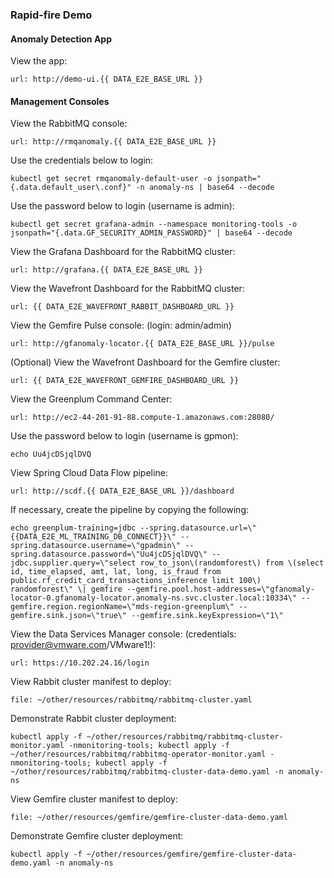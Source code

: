 ### Rapid-fire Demo

#### Anomaly Detection App
View the app:
```dashboard:open-url
url: http://demo-ui.{{ DATA_E2E_BASE_URL }}
```

#### Management Consoles
View the RabbitMQ console:
```dashboard:open-url
url: http://rmqanomaly.{{ DATA_E2E_BASE_URL }}
```

Use the credentials below to login:
```execute
kubectl get secret rmqanomaly-default-user -o jsonpath="{.data.default_user\.conf}" -n anomaly-ns | base64 --decode
```

Use the password below to login (username is admin):
```execute
kubectl get secret grafana-admin --namespace monitoring-tools -o jsonpath="{.data.GF_SECURITY_ADMIN_PASSWORD}" | base64 --decode
```

View the Grafana Dashboard for the RabbitMQ cluster:
```dashboard:open-url
url: http://grafana.{{ DATA_E2E_BASE_URL }}
```

View the Wavefront Dashboard for the RabbitMQ cluster:
```dashboard:open-url
url: {{ DATA_E2E_WAVEFRONT_RABBIT_DASHBOARD_URL }}
```

View the Gemfire Pulse console: (login: admin/admin)
```dashboard:open-url
url: http://gfanomaly-locator.{{ DATA_E2E_BASE_URL }}/pulse
```

(Optional) View the Wavefront Dashboard for the Gemfire cluster:
```dashboard:open-url
url: {{ DATA_E2E_WAVEFRONT_GEMFIRE_DASHBOARD_URL }}
```

View the Greenplum Command Center:
```dashboard:open-url
url: http://ec2-44-201-91-88.compute-1.amazonaws.com:28080/
```

Use the password below to login (username is gpmon):
```execute
echo Uu4jcDSjqlDVQ
```

View Spring Cloud Data Flow pipeline:
```dashboard:open-url
url: http://scdf.{{ DATA_E2E_BASE_URL }}/dashboard
```

If necessary, create the pipeline by copying the following:
```execute
echo greenplum-training=jdbc --spring.datasource.url=\"{{DATA_E2E_ML_TRAINING_DB_CONNECT}}\" --spring.datasource.username=\"gpadmin\" --spring.datasource.password=\"Uu4jcDSjqlDVQ\" --jdbc.supplier.query=\"select row_to_json\(randomforest\) from \(select id, time_elapsed, amt, lat, long, is_fraud from public.rf_credit_card_transactions_inference limit 100\) randomforest\" \| gemfire --gemfire.pool.host-addresses=\"gfanomaly-locator-0.gfanomaly-locator.anomaly-ns.svc.cluster.local:10334\" --gemfire.region.regionName=\"mds-region-greenplum\" --gemfire.sink.json=\"true\" --gemfire.sink.keyExpression=\"1\"
```

View the Data Services Manager console: (credentials: provider@vmware.com/VMware1!):
```dashboard:open-url
url: https://10.202.24.16/login
```

View Rabbit cluster manifest to deploy:
```editor:open-file
file: ~/other/resources/rabbitmq/rabbitmq-cluster.yaml
```

Demonstrate Rabbit cluster deployment:
```execute
kubectl apply -f ~/other/resources/rabbitmq/rabbitmq-cluster-monitor.yaml -nmonitoring-tools; kubectl apply -f ~/other/resources/rabbitmq/rabbitmq-operator-monitor.yaml -nmonitoring-tools; kubectl apply -f ~/other/resources/rabbitmq/rabbitmq-cluster-data-demo.yaml -n anomaly-ns
```

View Gemfire cluster manifest to deploy:
```editor:open-file
file: ~/other/resources/gemfire/gemfire-cluster-data-demo.yaml
```

Demonstrate Gemfire cluster deployment:
```execute
kubectl apply -f ~/other/resources/gemfire/gemfire-cluster-data-demo.yaml -n anomaly-ns
```